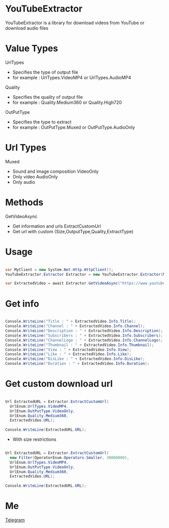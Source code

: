 # YouTubeExtractor
YouTubeExtractor is a library for download videos from YouTube or download audio files

# Value Types
UrlTypes
- Specifies the type of output file
- for example : UrlTypes.VideoMP4 or UrlTypes.AudioMP4

Quality
- Specifies the quality of output file
- for example : Quality.Medium360 or Quality.High720

OutPutType
- Specifies the type to extract
- for example : OutPutType.Muxed or OutPutType.AudioOnly

# Url Types
Muxed
- Sound and image composition
VideoOnly
- Only video
AudioOnly
- Only audio

# Methods
GetVideoAsync
- Get information and urls
ExtractCustomUrl
- Get url with custom (Size,OutputType,Quality,ExtractType)


# Usage 

```c#

var MyClient = new System.Net.Http.HttpClient();
YouTubeExtractor.Extractor Extractor = new YouTubeExtractor.Extractor(MyClient);

var ExtractedVideo = await Extractor.GetVideoAsync("https://www.youtube.com/watch?v=U-tropVp94k");

```
# Get info
```c#

Console.WriteLine("Title : " + ExtractedVideo.Info.Title);
Console.WriteLine("Channel : " + ExtractedVideo.Info.Channel);
Console.WriteLine("Description : " + ExtractedVideo.Info.Description);
Console.WriteLine("Subscribers : " + ExtractedVideo.Info.Subscribers);
Console.WriteLine("ChannelLogo : " + ExtractedVideo.Info.ChannelLogo);
Console.WriteLine("Thumbnail : " + ExtractedVideo.Info.Thumbnail);
Console.WriteLine("View : " + ExtractedVideo.Info.View);
Console.WriteLine("Like : " + ExtractedVideo.Info.Like);
Console.WriteLine("DisLike : " + ExtractedVideo.Info.DisLike);
Console.WriteLine("Duration : " + ExtractedVideo.Info.Duration);

```
# Get custom download url
```c#

Url ExtractedURL = Extractor.ExtractCustomUrl(
  UrlEnum.UrlTypes.VideoMP4,
  UrlEnum.OutPutType.VideoOnly,
  UrlEnum.Quality.Medium360,
  ExtractedVideo.URL);
  
Console.WriteLine(ExtractedURL.URL);
```
- With size restrictions
```c#

Url ExtractedURL = Extractor.ExtractCustomUrl(
  new Filter(OperatorEnum.Operators.Smaller, 30000000),
  UrlEnum.UrlTypes.VideoMP4,
  UrlEnum.OutPutType.VideoOnly,
  UrlEnum.Quality.Medium360,
  ExtractedVideo.URL);
  
Console.WriteLine(ExtractedURL.URL);
```


# Me
[Telegram](https://telegram.me/thevinak)
